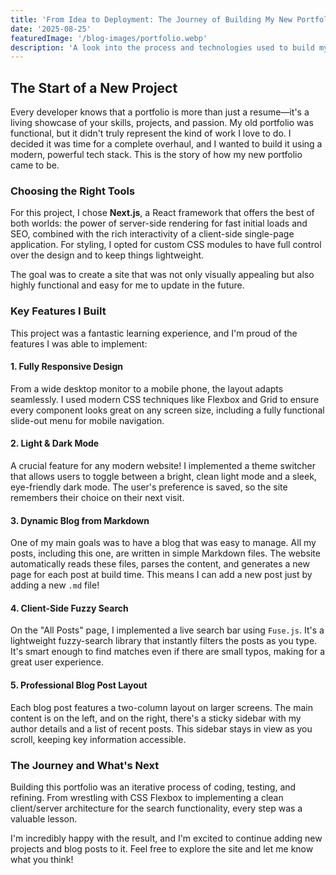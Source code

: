 ```yaml
---
title: 'From Idea to Deployment: The Journey of Building My New Portfolio'
date: '2025-08-25'
featuredImage: '/blog-images/portfolio.webp'
description: 'A look into the process and technologies used to build my new personal portfolio website from the ground up with Next.js.'
---
```


## The Start of a New Project

Every developer knows that a portfolio is more than just a resume—it's a living showcase of your skills, projects, and passion. My old portfolio was functional, but it didn't truly represent the kind of work I love to do. I decided it was time for a complete overhaul, and I wanted to build it using a modern, powerful tech stack. This is the story of how my new portfolio came to be.

### Choosing the Right Tools

For this project, I chose **Next.js**, a React framework that offers the best of both worlds: the power of server-side rendering for fast initial loads and SEO, combined with the rich interactivity of a client-side single-page application. For styling, I opted for custom CSS modules to have full control over the design and to keep things lightweight.

The goal was to create a site that was not only visually appealing but also highly functional and easy for me to update in the future.

### Key Features I Built

This project was a fantastic learning experience, and I'm proud of the features I was able to implement:

#### 1. Fully Responsive Design
From a wide desktop monitor to a mobile phone, the layout adapts seamlessly. I used modern CSS techniques like Flexbox and Grid to ensure every component looks great on any screen size, including a fully functional slide-out menu for mobile navigation.

#### 2. Light & Dark Mode
A crucial feature for any modern website! I implemented a theme switcher that allows users to toggle between a bright, clean light mode and a sleek, eye-friendly dark mode. The user's preference is saved, so the site remembers their choice on their next visit.

#### 3. Dynamic Blog from Markdown
One of my main goals was to have a blog that was easy to manage. All my posts, including this one, are written in simple Markdown files. The website automatically reads these files, parses the content, and generates a new page for each post at build time. This means I can add a new post just by adding a new `.md` file!

#### 4. Client-Side Fuzzy Search
On the "All Posts" page, I implemented a live search bar using `Fuse.js`. It's a lightweight fuzzy-search library that instantly filters the posts as you type. It's smart enough to find matches even if there are small typos, making for a great user experience.

#### 5. Professional Blog Post Layout
Each blog post features a two-column layout on larger screens. The main content is on the left, and on the right, there's a sticky sidebar with my author details and a list of recent posts. This sidebar stays in view as you scroll, keeping key information accessible.

### The Journey and What's Next

Building this portfolio was an iterative process of coding, testing, and refining. From wrestling with CSS Flexbox to implementing a clean client/server architecture for the search functionality, every step was a valuable lesson.

I'm incredibly happy with the result, and I'm excited to continue adding new projects and blog posts to it. Feel free to explore the site and let me know what you think!